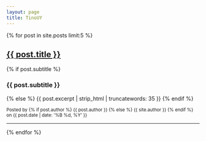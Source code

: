 ```yaml
---
layout: page
title: TinoUY
---
```


{% for post in site.posts limit:5 %}

  <article class="post-preview">
    <a href="{{ post.url | prepend: site.baseurl | replace: '//', '/' }}">
      <h2 class="post-title">{{ post.title }}</h2></a>
      {% if post.subtitle %}
        <h3 class="post-subtitle">{{ post.subtitle }}</h3>
      {% else %}
        {{ post.excerpt | strip_html | truncatewords: 35 }}
      {% endif %}
    <p class="post-meta"><small>Posted by
      {% if post.author %}
        {{ post.author }}
      {% else %}
        {{ site.author }}
      {% endif %}
      on
      {{ post.date | date: '%B %d, %Y' }}</small></p>
  </article>

  <hr>

{% endfor %}

<script async src="//pagead2.googlesyndication.com/pagead/js/adsbygoogle.js"></script>
<script>
     (adsbygoogle = window.adsbygoogle || []).push({
          google_ad_client: "ca-pub-7765886811341988",
          enable_page_level_ads: true
     });
</script>
